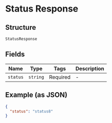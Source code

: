 
# Status Response

## Structure

`StatusResponse`

## Fields

| Name | Type | Tags | Description |
|  --- | --- | --- | --- |
| `status` | `string` | Required | - |

## Example (as JSON)

```json
{
  "status": "status8"
}
```

